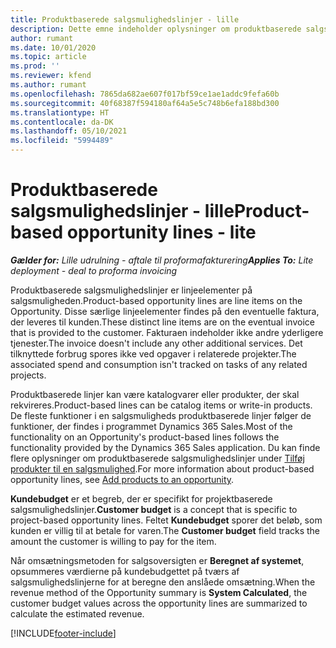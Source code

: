 ```yaml
---
title: Produktbaserede salgsmulighedslinjer - lille
description: Dette emne indeholder oplysninger om produktbaserede salgsmulighedslinjeelementer i Project Operations.
author: rumant
ms.date: 10/01/2020
ms.topic: article
ms.prod: ''
ms.reviewer: kfend
ms.author: rumant
ms.openlocfilehash: 7865da682ae607f017bf59ce1ae1addc9fefa60b
ms.sourcegitcommit: 40f68387f594180af64a5e5c748b6efa188bd300
ms.translationtype: HT
ms.contentlocale: da-DK
ms.lasthandoff: 05/10/2021
ms.locfileid: "5994489"
---
```

# <a name="product-based-opportunity-lines---lite"></a><span data-ttu-id="09f2a-103">Produktbaserede salgsmulighedslinjer - lille</span><span class="sxs-lookup"><span data-stu-id="09f2a-103">Product-based opportunity lines - lite</span></span>

<span data-ttu-id="09f2a-104">_**Gælder for:** Lille udrulning - aftale til proformafakturering_</span><span class="sxs-lookup"><span data-stu-id="09f2a-104">_**Applies To:** Lite deployment - deal to proforma invoicing_</span></span>

<span data-ttu-id="09f2a-105">Produktbaserede salgsmulighedslinjer er linjeelementer på salgsmuligheden.</span><span class="sxs-lookup"><span data-stu-id="09f2a-105">Product-based opportunity lines are line items on the Opportunity.</span></span> <span data-ttu-id="09f2a-106">Disse særlige linjeelementer findes på den eventuelle faktura, der leveres til kunden.</span><span class="sxs-lookup"><span data-stu-id="09f2a-106">These distinct line items are on the eventual invoice that is provided to the customer.</span></span> <span data-ttu-id="09f2a-107">Fakturaen indeholder ikke andre yderligere tjenester.</span><span class="sxs-lookup"><span data-stu-id="09f2a-107">The invoice doesn't include any other additional services.</span></span> <span data-ttu-id="09f2a-108">Det tilknyttede forbrug spores ikke ved opgaver i relaterede projekter.</span><span class="sxs-lookup"><span data-stu-id="09f2a-108">The associated spend and consumption isn't tracked on tasks of any related projects.</span></span>

<span data-ttu-id="09f2a-109">Produktbaserede linjer kan være katalogvarer eller produkter, der skal rekvireres.</span><span class="sxs-lookup"><span data-stu-id="09f2a-109">Product-based lines can be catalog items or write-in products.</span></span> <span data-ttu-id="09f2a-110">De fleste funktioner i en salgsmuligheds produktbaserede linjer følger de funktioner, der findes i programmet Dynamics 365 Sales.</span><span class="sxs-lookup"><span data-stu-id="09f2a-110">Most of the functionality on an Opportunity's product-based lines follows the functionality provided by the Dynamics 365 Sales application.</span></span> <span data-ttu-id="09f2a-111">Du kan finde flere oplysninger om produktbaserede salgsmulighedslinjer under [Tilføj produkter til en salgsmulighed](/dynamics365/sales-enterprise/add-products-opportunity).</span><span class="sxs-lookup"><span data-stu-id="09f2a-111">For more information about product-based opportunity lines, see [Add products to an opportunity](/dynamics365/sales-enterprise/add-products-opportunity).</span></span>

<span data-ttu-id="09f2a-112">**Kundebudget** er et begreb, der er specifikt for projektbaserede salgsmulighedslinjer.</span><span class="sxs-lookup"><span data-stu-id="09f2a-112">**Customer budget** is a concept that is specific to project-based opportunity lines.</span></span> <span data-ttu-id="09f2a-113">Feltet **Kundebudget** sporer det beløb, som kunden er villig til at betale for varen.</span><span class="sxs-lookup"><span data-stu-id="09f2a-113">The **Customer budget** field tracks the amount the customer is willing to pay for the item.</span></span>

<span data-ttu-id="09f2a-114">Når omsætningsmetoden for salgsoversigten er **Beregnet af systemet**, opsummeres værdierne på kundebudgettet på tværs af salgsmulighedslinjerne for at beregne den anslåede omsætning.</span><span class="sxs-lookup"><span data-stu-id="09f2a-114">When the revenue method of the Opportunity summary is **System Calculated**, the customer budget values across the opportunity lines are summarized to calculate the estimated revenue.</span></span> 



[!INCLUDE[footer-include](../../includes/footer-banner.md)]